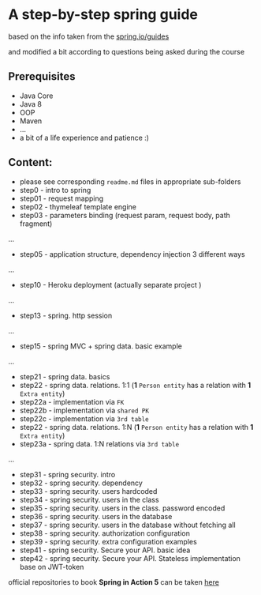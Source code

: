 # A step-by-step spring guide

based on the info taken from the [spring.io/guides](https://spring.io/guides) 

and modified a bit according to questions being asked during the course

## Prerequisites

- Java Core
- Java 8
- OOP
- Maven
- ...
- a bit of a life experience and patience :)

## Content:

- please see corresponding `readme.md` files in appropriate sub-folders
- step0 - intro to spring
- step01 - request mapping
- step02 - thymeleaf template engine
- step03 - parameters binding (request param, request body, path fragment)

...

- step05 - application structure, dependency injection 3 different ways

...

- step10 - Heroku deployment (actually separate project )

...

- step13 - spring. http session

...

- step15 - spring MVC + spring data. basic example

...

- step21 - spring data. basics
- step22 - spring data. relations. 1:1 (**1** `Person entity` has a relation with **1** `Extra entity`)
- step22a - implementation via `FK` 
- step22b - implementation via `shared PK`
- step22c - implementation via `3rd table` 
- step22 - spring data. relations. 1:N (**1** `Person entity` has a relation with **1** `Extra entity`)
- step23a - spring data. 1:N relations via `3rd table`

...

- step31 - spring security. intro 
- step32 - spring security. dependency
- step33 - spring security. users hardcoded
- step34 - spring security. users in the class
- step35 - spring security. users in the class. password encoded
- step36 - spring security. users in the database
- step37 - spring security. users in the database without fetching all
- step38 - spring security. authorization configuration
- step39 - spring security. extra configuration examples
- step41 - spring security. Secure your API. basic idea
- step42 - spring security. Secure your API. Stateless implementation base on JWT-token

official repositories to book **Spring in Action 5**
can be taken [here](https://github.com/habuma/spring-in-action-5-samples.git) 
